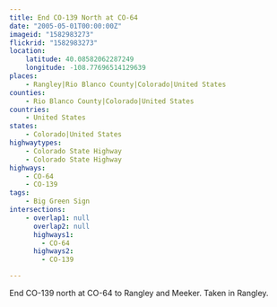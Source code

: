 ```yaml
---
title: End CO-139 North at CO-64
date: "2005-05-01T00:00:00Z"
imageid: "1582983273"
flickrid: "1582983273"
location:
    latitude: 40.08582062287249
    longitude: -108.77696514129639
places:
    - Rangley|Rio Blanco County|Colorado|United States
counties:
    - Rio Blanco County|Colorado|United States
countries:
    - United States
states:
    - Colorado|United States
highwaytypes:
    - Colorado State Highway
    - Colorado State Highway
highways:
    - CO-64
    - CO-139
tags:
    - Big Green Sign
intersections:
    - overlap1: null
      overlap2: null
      highways1:
        - CO-64
      highways2:
        - CO-139

---
```

End CO-139 north at CO-64 to Rangley and Meeker.  Taken in Rangley.